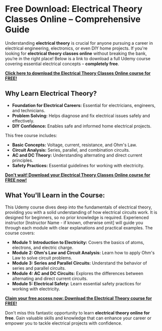# Free Download: Electrical Theory Classes Online – Comprehensive Guide

Understanding **electrical theory** is crucial for anyone pursuing a career in electrical engineering, electronics, or even DIY home projects. If you're looking for **electrical theory classes online** without breaking the bank, you’re in the right place! Below is a link to download a full Udemy course covering essential electrical concepts – **completely free**.

[**Click here to download the Electrical Theory Classes Online course for FREE!**](https://udemywork.com/electrical-theory-classes-online)

## Why Learn Electrical Theory?

*   **Foundation for Electrical Careers:** Essential for electricians, engineers, and technicians.
*   **Problem Solving:** Helps diagnose and fix electrical issues safely and effectively.
*   **DIY Confidence:** Enables safe and informed home electrical projects.

This free course includes:

*   **Basic Concepts:** Voltage, current, resistance, and Ohm's Law.
*   **Circuit Analysis:** Series, parallel, and combination circuits.
*   **AC and DC Theory:** Understanding alternating and direct current principles.
*   **Safety Practices:** Essential guidelines for working with electricity.

[**Don't wait! Download your Electrical Theory Classes Online course for FREE now!**](https://udemywork.com/electrical-theory-classes-online)

## What You'll Learn in the Course:

This Udemy course dives deep into the fundamentals of electrical theory, providing you with a solid understanding of how electrical circuits work. It is designed for beginners, so no prior knowledge is required. Experienced instructor [Instructor Name - if known, otherwise omit] will guide you through each module with clear explanations and practical examples. The course covers:

*   **Module 1: Introduction to Electricity:** Covers the basics of atoms, electrons, and electric charge.
*   **Module 2: Ohm's Law and Circuit Analysis:** Learn how to apply Ohm's Law to solve circuit problems.
*   **Module 3: Series and Parallel Circuits:** Understand the behavior of series and parallel circuits.
*   **Module 4: AC and DC Circuits:** Explores the differences between alternating and direct current circuits.
*   **Module 5: Electrical Safety:** Learn essential safety practices for working with electricity.

[**Claim your free access now: Download the Electrical Theory course for FREE!**](https://udemywork.com/electrical-theory-classes-online)

Don't miss this fantastic opportunity to learn **electrical theory online for free**. Gain valuable skills and knowledge that can enhance your career or empower you to tackle electrical projects with confidence.
